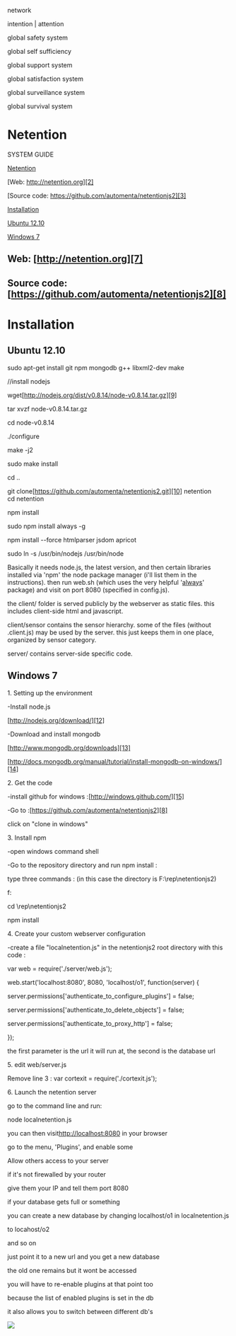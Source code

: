 [][0][][0]

network

intention | attention

global safety system

global self sufficiency

global support system

global satisfaction system

global surveillance system

global survival system

# Netention

SYSTEM GUIDE

[Netention][1]

[Web: http://netention.org][2]

[Source code: https://github.com/automenta/netentionjs2][3]

[Installation][4]

[Ubuntu 12.10][5]

[Windows 7][6]

## Web: [http://netention.org][7]

## Source code: [https://github.com/automenta/netentionjs2][8]

# 

# Installation

## 

## Ubuntu 12.10

sudo apt-get install git npm mongodb g++ libxml2-dev make  

//install nodejs

wget[][9][http://nodejs.org/dist/v0.8.14/node-v0.8.14.tar.gz][9]

tar xvzf node-v0.8.14.tar.gz

cd node-v0.8.14

./configure

make -j2

sudo make install

cd ..

git clone[][10][https://github.com/automenta/netentionjs2.git][10] netention  
cd netention

npm install

sudo npm install always -g

npm install --force htmlparser jsdom apricot

sudo ln -s /usr/bin/nodejs /usr/bin/node

Basically it needs node.js, the latest version, and then certain libraries installed via 'npm' the node package manager (i'll list them in the instructions).  then run web.sh (which uses the very helpful '[always][11]' package) and visit on port 8080 (specified in config.js).

the client/ folder is served publicly by the webserver as static files.  this includes client-side html and javascript.

client/sensor contains the sensor hierarchy.  some of the files (without .client.js) may be used by the server.  this just keeps them in one place, organized by sensor category.

server/ contains server-side specific code.

## Windows 7

1\. Setting up the environment

-Install node.js

[http://nodejs.org/download/][12]

[][12]

-Download and install mongodb

[http://www.mongodb.org/downloads][13]

[http://docs.mongodb.org/manual/tutorial/install-mongodb-on-windows/][14]

[][14]

2\. Get the code

-install github for windows :[][15][http://windows.github.com/][15]

[][15]

-Go to :[][8][https://github.com/automenta/netentionjs2][8]

click on "clone in windows"

3\. Install npm

-open windows command shell

-Go to the repository directory and run npm install :

type three commands : (in this case the directory is F:\\rep\\netentionjs2)

f:

cd \\rep\\netentionjs2

npm install

4\. Create your custom webserver configuration

-create a file "localnetention.js" in the netentionjs2 root directory with this code :

var web = require('./server/web.js');

web.start('localhost:8080', 8080, 'localhost/o1', function(server) {

server.permissions\['authenticate\_to\_configure\_plugins'\] = false;

server.permissions\['authenticate\_to\_delete\_objects'\] = false;

server.permissions\['authenticate\_to\_proxy\_http'\] = false;

});

the first parameter is the url it will run at, the second is the database url

5\. edit web/server.js

Remove line 3 : var cortexit = require('./cortexit.js');

6\. Launch the netention server

go to the command line and run:

node localnetention.js

you can then visit[][16][http://localhost:8080][16] in your browser

go to the menu, 'Plugins', and enable some

Allow others access to your server

if it's not firewalled by your router

give them your IP and tell them port 8080

if your database gets full or something

you can create a new database by changing localhost/o1 in localnetention.js

to locahost/o2

and so on

just point it to a new url and you get a new database

the old one remains but it wont be accessed

you will have to re-enable plugins at that point too

because the list of enabled plugins is set in the db

it also allows you to switch between different db's

![](https://lh5.googleusercontent.com/t6v26JkIG0ITRVkKRSRVVkL0WgGlZMH0YlB36u99PAsCEw03ql7K7QKFHGYvR-WxfY6ca0sFvSOeCSRkEugvr2kp7t_Yoo8yKrBn3lUQVfAiww)



[0]: #
[1]: #h.9xd49glivnvh
[2]: #h.tobpod5z1bm3
[3]: #h.yygt0bohc6ev
[4]: #h.38gev7mibbro
[5]: #h.cv1m3fgb7lli
[6]: #h.h8epjbg8ofb3
[7]: http://netention.org
[8]: https://github.com/automenta/netentionjs2
[9]: http://nodejs.org/dist/v0.8.14/node-v0.8.14.tar.gz
[10]: https://github.com/automenta/netentionjs2.git
[11]: https://github.com/edwardhotchkiss/always
[12]: http://nodejs.org/download/
[13]: http://www.mongodb.org/downloads
[14]: http://docs.mongodb.org/manual/tutorial/install-mongodb-on-windows/
[15]: http://windows.github.com/
[16]: http://localhost:8080/